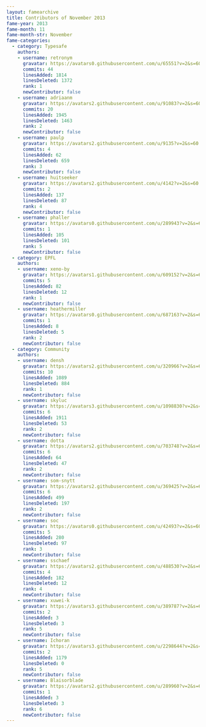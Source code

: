 ```yaml
---
layout: famearchive
title: Contributors of November 2013
fame-year: 2013
fame-month: 11
fame-month-str: November
fame-categories:
  - category: Typesafe
    authors:
    - username: retronym
      gravatar: https://avatars0.githubusercontent.com/u/65551?v=2&s=60
      commits: 44
      linesAdded: 1814
      linesDeleted: 1372
      rank: 1
      newContributor: false
    - username: adriaanm
      gravatar: https://avatars2.githubusercontent.com/u/91083?v=2&s=60
      commits: 20
      linesAdded: 1945
      linesDeleted: 1463
      rank: 2
      newContributor: false
    - username: paulp
      gravatar: https://avatars2.githubusercontent.com/u/9135?v=2&s=60
      commits: 4
      linesAdded: 62
      linesDeleted: 659
      rank: 3
      newContributor: false
    - username: huitseeker
      gravatar: https://avatars2.githubusercontent.com/u/4142?v=2&s=60
      commits: 2
      linesAdded: 137
      linesDeleted: 87
      rank: 4
      newContributor: false
    - username: phaller
      gravatar: https://avatars0.githubusercontent.com/u/289943?v=2&s=60
      commits: 1
      linesAdded: 105
      linesDeleted: 101
      rank: 5
      newContributor: false
  - category: EPFL
    authors:
    - username: xeno-by
      gravatar: https://avatars1.githubusercontent.com/u/609152?v=2&s=60
      commits: 5
      linesAdded: 82
      linesDeleted: 12
      rank: 1
      newContributor: false
    - username: heathermiller
      gravatar: https://avatars0.githubusercontent.com/u/687163?v=2&s=60
      commits: 1
      linesAdded: 8
      linesDeleted: 5
      rank: 2
      newContributor: false
  - category: Community
    authors:
    - username: densh
      gravatar: https://avatars2.githubusercontent.com/u/320966?v=2&s=60
      commits: 10
      linesAdded: 1089
      linesDeleted: 884
      rank: 1
      newContributor: false
    - username: skyluc
      gravatar: https://avatars3.githubusercontent.com/u/1098830?v=2&s=60
      commits: 6
      linesAdded: 1911
      linesDeleted: 53
      rank: 2
      newContributor: false
    - username: dotta
      gravatar: https://avatars2.githubusercontent.com/u/703748?v=2&s=60
      commits: 6
      linesAdded: 64
      linesDeleted: 47
      rank: 2
      newContributor: false
    - username: som-snytt
      gravatar: https://avatars2.githubusercontent.com/u/369425?v=2&s=60
      commits: 6
      linesAdded: 499
      linesDeleted: 197
      rank: 2
      newContributor: false
    - username: soc
      gravatar: https://avatars0.githubusercontent.com/u/42493?v=2&s=60
      commits: 5
      linesAdded: 280
      linesDeleted: 97
      rank: 3
      newContributor: false
    - username: sschaef
      gravatar: https://avatars2.githubusercontent.com/u/488530?v=2&s=60
      commits: 4
      linesAdded: 182
      linesDeleted: 12
      rank: 4
      newContributor: false
    - username: xuwei-k
      gravatar: https://avatars3.githubusercontent.com/u/389787?v=2&s=60
      commits: 2
      linesAdded: 3
      linesDeleted: 3
      rank: 5
      newContributor: false
    - username: Ichoran
      gravatar: https://avatars3.githubusercontent.com/u/2298644?v=2&s=60
      commits: 2
      linesAdded: 1179
      linesDeleted: 0
      rank: 5
      newContributor: false
    - username: Blaisorblade
      gravatar: https://avatars2.githubusercontent.com/u/289960?v=2&s=60
      commits: 1
      linesAdded: 3
      linesDeleted: 3
      rank: 6
      newContributor: false
---
```

